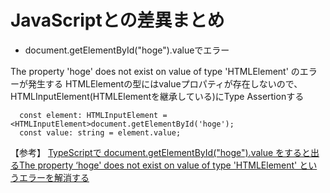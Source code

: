 # JavaScriptとの差異まとめ

- document.getElementById("hoge").valueでエラー

The property 'hoge' does not exist on value of type 'HTMLElement'
のエラーが発生する
HTMLElementの型にはvalueプロパティが存在しないので、HTMLInputElement(HTMLElementを継承している)にType Assertionする

```
  const element: HTMLInputElement =<HTMLInputElement>document.getElementById('hoge');
  const value: string = element.value;

```

【参考】
[TypeScriptで document.getElementById("hoge").value をすると出るThe property ‘hoge' does not exist on value of type 'HTMLElement' というエラーを解消する](https://qiita.com/Sekky0905/items/a88721f2af41050c93f2)

